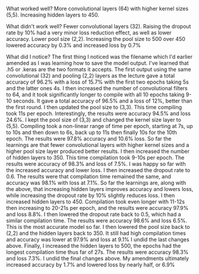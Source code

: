 What worked well?
More convolutional layers (64) with higher kernel sizes (5,5).
Increasing hidden layers to 450.

What didn't work well?
Fewer convolutional layers (32). Raising the dropout rate by 10% had a very minor loss reduction effect, as well as lower accuracy.
Lower pool size (2,2).
Increasing the pool size to 500 over 450 lowered accuracy by 0.3% and increased loss by 0.7%


What did I notice?
The first thing I noticed was the filename which I'd earlier amended as I was learning how to save the model output. I've learned that .h5 or .keras are the two formats it accepts.
The first output using the same convolutional (32) and pooling (2,2) layers as the lecture gave a total accuracy of 96.2% with a loss of 15.7% with the first two epochs taking 5s and the latter ones 4s.
I then increased the number of convolutional filters to 64, and it took significantly longer to compile with all 10 epochs taking 9-10 seconds. It gave a total accuracy of 96.5% and a loss of 12%, better than the first round.
I then updated the pool size to (3,3). This time compiling took 11s per epoch. Interestingly, the results were accuracy 94.5% and loss 24.6%.
I kept the pool size of (3,3) and changed the kernel size layer to (5,5). Compiling took a non-linear range of time per epoch, starting at 7s, up to 10s and then down to 6s, back up to 11s then finally  10s for the 10th epoch. The results were 97.8% accuracy and 10.6% loss.
So far the learnings are that fewer convolutional layers with higher kernel sizes and a higher  pool size layer produced better results.
I then increased the number of hidden layers to 350. This time compilation took 9-10s per epoch. The results were accuracy of 98.3% and loss of 7.5%.
I was happy so far with the increased accuracy and lower loss. I then increased the dropout rate to 0.6. The results were that compilation time remained the same, and accuracy was 98.1% with loss at 7.1%.
So far the learnings are, along with the above, that increasing hidden layers improves accuracy and lowers loss, while increasing the dropout rate by 10% slightly reduces loss.
I then increased hidden layers to 450. Compilation took even longer with 11-12s  then increasing to 20-21s per epoch, and the results were accuracy 97.9% and loss 8.8%.
I then lowered the dropout rate back to 0.5, which had a similar compilation time. The results were accuracy 98.6% and loss 6.5%. This is the most accurate model so far.
I then lowered the pool size back to (2,2) and the hidden layers back to 350. It still had high compilation times and accuracy was lower at 97.9% and loss at 9.1%
I undid the last changes above.
Finally, I increased the hidden layers to 500, the epochs had the longest compilation time thus far of 27s. The results were accuracy 98.3% and loss 7.3%.
I undid the final changes above.
My amendments ultimately increased accuracy by 1.7% and lowered loss by nearly half, or 6.9%
